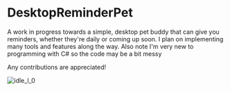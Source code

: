 # DesktopReminderPet
 A work in progress towards a simple, desktop pet buddy that can give you reminders, whether they're daily or coming up soon. I plan on implementing many tools and features along the way. Also note I'm very new to programming with C# so the code may be a bit messy 
 
 Any contributions are appreciated!
 
 
![idle_l_0](https://user-images.githubusercontent.com/102763232/208190066-d1b1edf4-2188-4081-9303-413db052ee0e.png)
